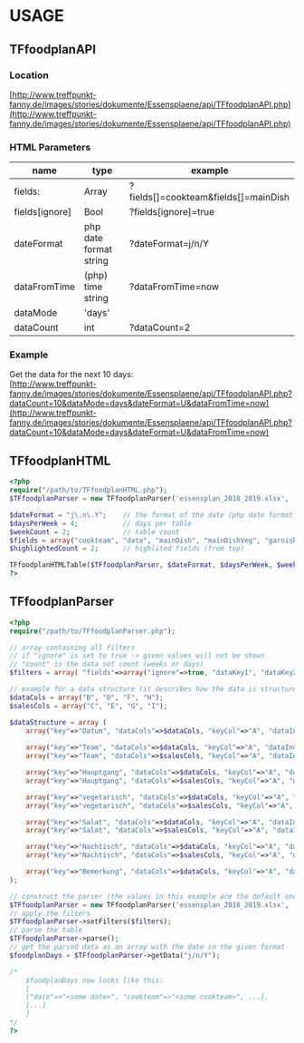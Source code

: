 # USAGE
## TFfoodplanAPI
### Location
[http://www.treffpunkt-fanny.de/images/stories/dokumente/Essensplaene/api/TFfoodplanAPI.php](http://www.treffpunkt-fanny.de/images/stories/dokumente/Essensplaene/api/TFfoodplanAPI.php)

### HTML Parameters
| name           | type                   | example                                      |
| ---------------| -----------------------|----------------------------------------------|
| fields:        | Array                  | ?fields[]=cookteam&fields[]=mainDish         |
| fields[ignore] | Bool                   | ?fields[ignore]=true                         |
| dateFormat     | php date format string | ?dateFormat=j/n/Y                            |
| dataFromTime   | (php) time string      | ?dataFromTime=now || ?dataFromTime=1.1.2019  |
| dataMode       | 'days' || 'weeks'      | ?dataMode=days                               |
| dataCount      | int                    | ?dataCount=2                                 |

### Example
Get the data for the next 10 days:  
[http://www.treffpunkt-fanny.de/images/stories/dokumente/Essensplaene/api/TFfoodplanAPI.php?dataCount=10&dataMode=days&dateFormat=U&dataFromTime=now](http://www.treffpunkt-fanny.de/images/stories/dokumente/Essensplaene/api/TFfoodplanAPI.php?dataCount=10&dataMode=days&dateFormat=U&dataFromTime=now)


## TFfoodplanHTML
```php
<?php
require("/path/to/TFfoodplanHTML.php");
$TFfoodplanParser = new TFfoodplanParser('essensplan_2018_2019.xlsx', 'Essensplan 2018-2019', 'Xlsx');

$dateFormat = "j\.n\.Y";    // the format of the date (php date format string)
$daysPerWeek = 4;           // days per table
$weekCount = 2;             // table count
$fields = array("cookteam", "date", "mainDish", "mainDishVeg", "garnish", "dessert");   // displayed fields
$highlightedCount = 2;      // highlited fields (from top)

TFfoodplanHTMLTable($TFfoodplanParser, $dateFormat, $daysPerWeek, $weekCount, $fields, $highlightedCount);
?>
```

## TFfoodplanParser
```php
<?php
require("/path/to/TFfoodplanParser.php");

// array containing all filters
// if "ignore" is set to true -> given values will not be shown
// "count" is the data set count (weeks or days)
$filters = array( "fields"=>array("ignore"=>true, "dataKey1", "dataKey2"), "data"=>array("fromTime"=>strtotime("time sting(e.g. 'now')"), "mode"=>"data filter mode ('days' or 'weeks')", "count"=>2));

// example for a data structure (it describes how the data is structured inside the table)
$dataCols = array("B", "D", "F", "H");
$salesCols = array("C", "E", "G", "I");

$dataStructure = array (
	array("key"=>"Datum", "dataCols"=>$dataCols, "keyCol"=>"A", "dataIndex"=>0, "name"=>"date"),
	
	array("key"=>"Team", "dataCols"=>$dataCols, "keyCol"=>"A", "dataIndex"=>1, "name"=>"cookteam"),
	array("key"=>"Team", "dataCols"=>$salesCols, "keyCol"=>"A", "dataIndex"=>1, "name"=>"allSales"),

	array("key"=>"Hauptgang", "dataCols"=>$dataCols, "keyCol"=>"A", "dataIndex"=>2, "name"=>"mainDish"),
	array("key"=>"Hauptgang", "dataCols"=>$salesCols, "keyCol"=>"A", "dataIndex"=>2, "name"=>"mainDishSales"),

	array("key"=>"vegetarisch", "dataCols"=>$dataCols, "keyCol"=>"A", "dataIndex"=>3, "name"=>"mainDishVeg"),
	array("key"=>"vegetarisch", "dataCols"=>$salesCols, "keyCol"=>"A", "dataIndex"=>3, "name"=>"mainDishVegSales"),

	array("key"=>"Salat", "dataCols"=>$dataCols, "keyCol"=>"A", "dataIndex"=>4, "name"=>"garnish"),
	array("key"=>"Salat", "dataCols"=>$salesCols, "keyCol"=>"A", "dataIndex"=>4, "name"=>"garnishSales"),

	array("key"=>"Nachtisch", "dataCols"=>$dataCols, "keyCol"=>"A", "dataIndex"=>5, "name"=>"dessert"),
	array("key"=>"Nachtisch", "dataCols"=>$salesCols, "keyCol"=>"A", "dataIndex"=>5, "name"=>"dessertSales"),

	array("key"=>"Bemerkung", "dataCols"=>$dataCols, "keyCol"=>"A", "dataIndex"=>6, "name"=>"note")
);

// construct the parser (the values in this example are the default ones -> you could run it without any and your achive the same result)
$TFfoodplanParser = new TFfoodplanParser('essensplan_2018_2019.xlsx', 'Essensplan 2018-2019', 'Xlsx', $dataStructure);
// apply the filters
$TFfoodplanParser->setFilters($filters);
// parse the table
$TFfoodplanParser->parse();
// get the parsed data as an array with the date in the given format
$foodplanDays = $TFfoodplanParser->getData("j/n/Y");

/*
	$foodplanDays now looks like this:
	[
	["date"=>"<some date>", "cookteam"=>"<some cookteam>", ...],
	[...]
	]
*/
?>
```
